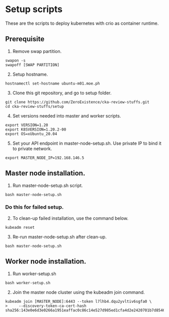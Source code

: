 # Setup scripts
These are the scripts to deploy kubernetes with crio as container runtime.

## Prerequisite
1. Remove swap partition.
```
swapon -s
swapoff [SWAP PARTITION]
```
2. Setup hostname.
```
hostnamectl set-hostname ubuntu-m01.moe.ph
```
3. Clone this git repository, and go to setup folder.
```
git clone https://github.com/ZeroExistence/cka-review-stuffs.git
cd cka-review-stuffs/setup
```
4. Set versions needed into master and worker scripts.
```
export VERSION=1.20
export K8SVERSION=1.20.2-00
export OS=xUbuntu_20.04
```
5. Set your API endpoint in master-node-setup.sh. Use private IP to bind it to private network.
```
export MASTER_NODE_IP=192.168.146.5
```

## Master node installation.
1. Run master-node-setup.sh script.
```
bash master-node-setup.sh
```
   ### Do this for failed setup.
   2. To clean-up failed installation, use the command below.
   ```
   kubeadm reset
   ```
   3. Re-run master-node-setup.sh after clean-up.
   ```
   bash master-node-setup.sh
   ```

## Worker node installation.
1. Run worker-setup.sh
```
bash worker-setup.sh
```
2. Join the master node cluster using the kubeadm join command.
```
kubeadm join [MASTER_NODE]:6443 --token l7lhb4.dqu2yvltiv6sgfa0 \
>     --discovery-token-ca-cert-hash sha256:143e0e6d3e0266a1951eaffac0c86c14e527d985ed1cfa4d2e2420701b7d8546
```
